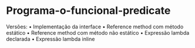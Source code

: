 # Programa-o-funcional-predicate
Versões: • Implementação da interface • Reference method com método estático • Reference method com método não estático • Expressão lambda declarada • Expressão lambda inline
